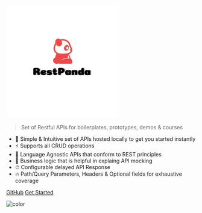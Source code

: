 <!-- <div class="restpanda-logo"> -->
<div class="logo"></div>
<!-- </div> -->

<!-- ![logo](assets/images/wordmark-logo-alt.png) -->

![logo](assets/images/restpanda.png)

> Set of Restful APIs for boilerplates, prototypes, demos & courses
- 🚀 Simple & Intuitive set of APIs hosted locally to get you started instantly
- ⚡️️  Supports all CRUD operations
- 💎 Language Agnostic APIs that conform to REST principles
- 📼 Business logic that is helpful in explaing API mocking
- ⏱ Configurable delayed API Response
- 🔥 Path/Query Parameters, Headers & Optional fields for exhaustive coverage


<!-- [GitHub](https://github.com/SimitTomar/RestPanda)
[Get Started](#quick-start) -->

<div class="buttons">
  <a href="https://github.com/Netflix/pollyjs/" target="_blank"><span>GitHub</span></a>
  <a href="#/README"><span>Get Started</span></a>
</div>

![color](#ffffff)